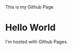 <!DOCTYPE html>
<html>
<head>
	This is my Github Page
</head>
<body>
<h1>Hello World</h1>
<p>I'm hosted with Github Pages.</p>
</body>
</html>
